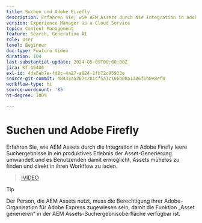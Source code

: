 ```yaml
---
title: Suchen und Adobe Firefly
description: Erfahren Sie, wie AEM Assets durch die Integration in Adobe Firefly leere Suchergebnisse in ein produktives Erlebnis der Asset-Generierung umwandelt.
version: Experience Manager as a Cloud Service
topic: Content Management
feature: Search, Generative AI
role: User
level: Beginner
doc-type: Feature Video
duration: 104
last-substantial-update: 2024-05-09T00:00:00Z
jira: KT-15486
exl-id: 4da5eb7e-fd8c-4a27-a824-1fb72c95933e
source-git-commit: 48433a5367c281cf5a1c106b08a1306f1b0e8ef4
workflow-type: ht
source-wordcount: '85'
ht-degree: 100%

---
```


# Suchen und Adobe Firefly

Erfahren Sie, wie AEM Assets durch die Integration in Adobe Firefly leere Suchergebnisse in ein produktives Erlebnis der Asset-Generierung umwandelt und es Benutzenden damit ermöglicht, Assets mühelos zu finden und direkt in ihren Workflow zu laden.

>[!VIDEO](https://video.tv.adobe.com/v/3438266/?learn=on&captions=ger)


>[!TIP]
>
> Der Person, die AEM Assets nutzt, muss die Berechtigung ihrer Adobe-Organisation für Adobe Express zugewiesen sein, damit die Funktion „Asset generieren“ in der AEM Assets-Suchergebnisoberfläche verfügbar ist.
